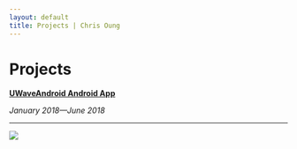 ```yaml
---
layout: default
title: Projects | Chris Oung
---
```

# Projects

**[UWaveAndroid Android App ](chrisoung1.github.io/uwave-radio/)**

_January 2018—June 2018_ 

---

![](https://github.com/chrisoung1/uwave-radio/blob/master/assets/img/uwave-website.png)

